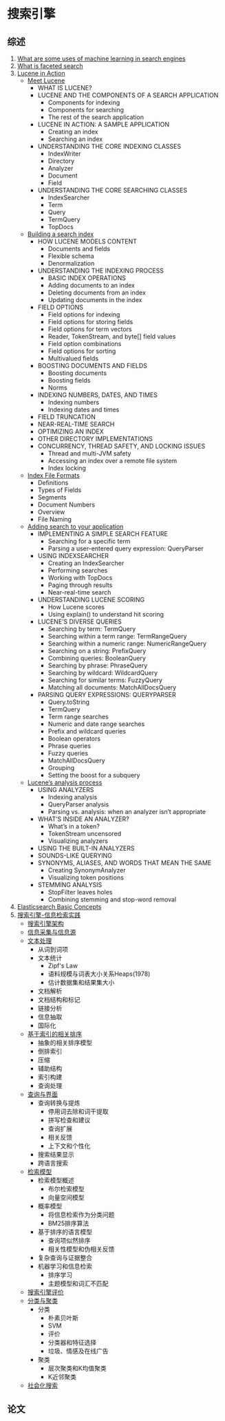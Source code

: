 # 搜索引擎
## 综述
1. [What are some uses of machine learning in search engines][63]
1. [What is faceted search][64]
1. [Lucene in Action](LuceneInAction)
    - [Meet Lucene](LuceneInAction/MeetLucene.md)
        - WHAT IS LUCENE?
        - LUCENE AND THE COMPONENTS OF A SEARCH APPLICATION
            - Components for indexing
            - Components for searching
            - The rest of the search application
        - LUCENE IN ACTION: A SAMPLE APPLICATION
            - Creating an index
            - Searching an index
        - UNDERSTANDING THE CORE INDEXING CLASSES
            - IndexWriter
            - Directory
            - Analyzer
            - Document
            - Field
        - UNDERSTANDING THE CORE SEARCHING CLASSES
            - IndexSearcher
            - Term
            - Query
            - TermQuery
            - TopDocs
    - [Building a search index](LuceneInAction/BuildingASearchIndex.md)
        - HOW LUCENE MODELS CONTENT
            - Documents and fields
            - Flexible schema
            - Denormalization
        - UNDERSTANDING THE INDEXING PROCESS
            - BASIC INDEX OPERATIONS
            - Adding documents to an index
            - Deleting documents from an index
            - Updating documents in the index
        - FIELD OPTIONS
            - Field options for indexing
            - Field options for storing fields
            - Field options for term vectors
            - Reader, TokenStream, and byte[] field values
            - Field option combinations
            - Field options for sorting
            - Multivalued fields
        - BOOSTING DOCUMENTS AND FIELDS
            - Boosting documents
            - Boosting fields
            - Norms
        - INDEXING NUMBERS, DATES, AND TIMES
            - Indexing numbers
            - Indexing dates and times
        - FIELD TRUNCATION
        - NEAR-REAL-TIME SEARCH
        - OPTIMIZING AN INDEX
        - OTHER DIRECTORY IMPLEMENTATIONS
        - CONCURRENCY, THREAD SAFETY, AND LOCKING ISSUES
            - Thread and multi-JVM safety
            - Accessing an index over a remote file system
            - Index locking
    - [Index File Formats](LuceneInAction/IndexFileFormats.md)
        - Definitions
        - Types of Fields
        - Segments
        - Document Numbers
        - Overview
        - File Naming
    - [Adding search to your application](LuceneInAction/AddingSearchToYourApplication.md)
        - IMPLEMENTING A SIMPLE SEARCH FEATURE
            - Searching for a specific term
            - Parsing a user-entered query expression: QueryParser
        - USING INDEXSEARCHER
            - Creating an IndexSearcher
            - Performing searches
            - Working with TopDocs
            - Paging through results
            - Near-real-time search
        - UNDERSTANDING LUCENE SCORING
            - How Lucene scores
            - Using explain() to understand hit scoring
        - LUCENE’S DIVERSE QUERIES
            - Searching by term: TermQuery
            - Searching within a term range: TermRangeQuery
            - Searching within a numeric range: NumericRangeQuery
            - Searching on a string: PrefixQuery
            - Combining queries: BooleanQuery
            - Searching by phrase: PhraseQuery
            - Searching by wildcard: WildcardQuery
            - Searching for similar terms: FuzzyQuery
            - Matching all documents: MatchAllDocsQuery
        - PARSING QUERY EXPRESSIONS: QUERYPARSER
            - Query.toString
            - TermQuery
            - Term range searches
            - Numeric and date range searches
            - Prefix and wildcard queries
            - Boolean operators
            - Phrase queries
            - Fuzzy queries
            - MatchAllDocsQuery
            - Grouping
            - Setting the boost for a subquery
    - [Lucene’s analysis process](LuceneInAction/LuceneAnalysisProcess.md)
        - USING ANALYZERS
            - Indexing analysis
            - QueryParser analysis
            - Parsing vs. analysis: when an analyzer isn’t appropriate
        - WHAT’S INSIDE AN ANALYZER?
            - What’s in a token?
            - TokenStream uncensored
            - Visualizing analyzers
        - USING THE BUILT-IN ANALYZERS
        - SOUNDS-LIKE QUERYING
        - SYNONYMS, ALIASES, AND WORDS THAT MEAN THE SAME
            - Creating SynonymAnalyzer
            - Visualizing token positions
        - STEMMING ANALYSIS
            - StopFilter leaves holes
            - Combining stemming and stop-word removal
1. [Elasticsearch Basic Concepts](ElasticsearchBasicConcepts.md)
1. [搜索引擎-信息检索实践](search-engine)
    - [搜索引擎架构][1]
    - [信息采集与信息源][2]
    - [文本处理][3]
        - 从词到词项
        - 文本统计
            - Zipf's Law
            - 语料规模与词表大小关系Heaps(1978)
            - 估计数据集和结果集大小
        - 文档解析
        - 文档结构和标记
        - 链接分析
        - 信息抽取
        - 国际化
    - [基于索引的相关排序][4]
        - 抽象的相关排序模型
        - 倒排索引
        - 压缩
        - 辅助结构
        - 索引构建
        - 查询处理
    - [查询与界面][5]
        - 查询转换与提炼
            - 停用词去除和词干提取
            - 拼写检查和建议
            - 查询扩展
            - 相关反馈
            - 上下文和个性化
        - 搜索结果显示
        - 跨语言搜索
    - [检索模型][6]
        - 检索模型概述
            - 布尔检索模型
            - 向量空间模型
        - 概率模型
            - 将信息检索作为分类问题
            - BM25排序算法
        - 基于排序的语言模型
            - 查询项似然排序
            - 相关性模型和伪相关反馈
        - 复杂查询与证据整合
        - 机器学习和信息检索
            - 排序学习
            - 主题模型和词汇不匹配
    - [搜索引擎评价][7]
    - [分类与聚类][8]
        - 分类
            - 朴素贝叶斯
            - SVM
            - 评价
            - 分类器和特征选择
            - 垃圾、情感及在线广告
        - 聚类
            - 层次聚类和K均值聚类
            - K近邻聚类
    - [社会化搜索][9]

## 论文



[63]: WhatAreSomeUsesOfMachineLearningInSearchEngines.md
[64]: WhatIsFacetedSearch.md


[1]: search-engine/archtecture.ipynb
[2]: search-engine/crawl.md
[3]: search-engine/handle_document.ipynb
[4]: search-engine/sort.ipynb
[5]: search-engine/query.ipynb
[6]: search-engine/search-model.ipynb
[7]: search-engine/evaluate.ipynb
[8]: search-engine/classification_clustering.ipynb
[9]: search-engine/social_search.ipynb


